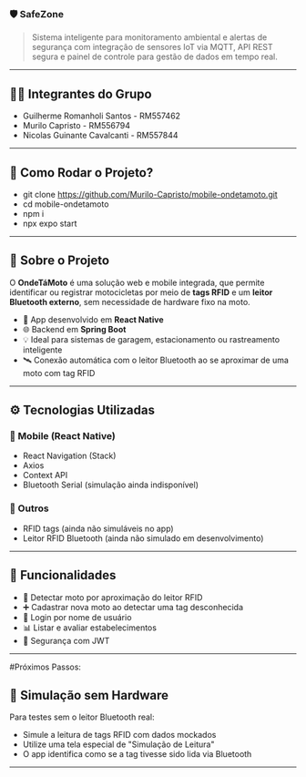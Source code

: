  ### 🛡️ SafeZone
> Sistema inteligente para monitoramento ambiental e alertas de segurança com integração de sensores IoT via MQTT, API REST segura e painel de controle para gestão de dados em tempo real.

---

## 🧑‍💻 Integrantes do Grupo
- Guilherme Romanholi Santos - RM557462
- Murilo Capristo - RM556794
- Nicolas Guinante Cavalcanti - RM557844
  
---

## 🚀 Como Rodar o Projeto?
- git clone https://github.com/Murilo-Capristo/mobile-ondetamoto.git
- cd mobile-ondetamoto
- npm i
- npx expo start
  
---

## 📱 Sobre o Projeto

O **OndeTáMoto** é uma solução web e mobile integrada, que permite identificar ou registrar motocicletas por meio de **tags RFID** e um **leitor Bluetooth externo**, sem necessidade de hardware fixo na moto.

- 📲 App desenvolvido em **React Native**
- 🌐 Backend em **Spring Boot**
- 💡 Ideal para sistemas de garagem, estacionamento ou rastreamento inteligente
- 🛰️ Conexão automática com o leitor Bluetooth ao se aproximar de uma moto com tag RFID

---

## ⚙️ Tecnologias Utilizadas

### 🔹 Mobile (React Native)
- React Navigation (Stack)
- Axios
- Context API
- Bluetooth Serial (simulação ainda indisponível)

### 🔹 Outros
- RFID tags (ainda não simuláveis no app)
- Leitor RFID Bluetooth (ainda não simulado em desenvolvimento)

---

## 🧩 Funcionalidades

- 📍 Detectar moto por aproximação do leitor RFID
- ➕ Cadastrar nova moto ao detectar uma tag desconhecida
- 👤 Login por nome de usuário 
- 📊 Listar e avaliar estabelecimentos
- 🔐 Segurança com JWT

---

#Próximos Passos:
## 🧪 Simulação sem Hardware

Para testes sem o leitor Bluetooth real:
- Simule a leitura de tags RFID com dados mockados
- Utilize uma tela especial de "Simulação de Leitura"
- O app identifica como se a tag tivesse sido lida via Bluetooth

---



